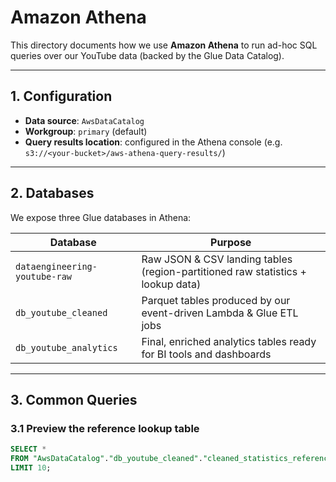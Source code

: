 # Amazon Athena

This directory documents how we use **Amazon Athena** to run ad-hoc SQL queries over our YouTube data (backed by the Glue Data Catalog).

---

## 1. Configuration

- **Data source**: `AwsDataCatalog`  
- **Workgroup**: `primary` (default)  
- **Query results location**: configured in the Athena console (e.g. `s3://<your-bucket>/aws-athena-query-results/`)

---

## 2. Databases

We expose three Glue databases in Athena:

| Database                        | Purpose                                                                  |
|---------------------------------|--------------------------------------------------------------------------|
| `dataengineering-youtube-raw`   | Raw JSON & CSV landing tables (region-partitioned raw statistics + lookup data) |
| `db_youtube_cleaned`            | Parquet tables produced by our event-driven Lambda & Glue ETL jobs      |
| `db_youtube_analytics`          | Final, enriched analytics tables ready for BI tools and dashboards       |

---

## 3. Common Queries

### 3.1 Preview the reference lookup table
```sql
SELECT *
FROM "AwsDataCatalog"."db_youtube_cleaned"."cleaned_statistics_reference_data"
LIMIT 10;
